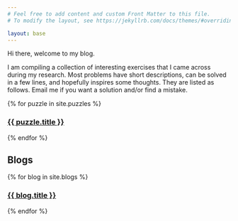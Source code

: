 ```yaml
---
# Feel free to add content and custom Front Matter to this file.
# To modify the layout, see https://jekyllrb.com/docs/themes/#overriding-theme-defaults

layout: base 
---
```


Hi there, welcome to my blog.

I am compiling a collection of interesting exercises that I came across during my research.
Most problems have short descriptions, can be solved in a few lines, and hopefully inspires some thoughts.
They are listed as follows.
Email me if you want a solution and/or find a mistake.

{% for puzzle in site.puzzles %}
  <h3>
    <a href="{{ puzzle.url }}">
      {{ puzzle.title }}
    </a>
  </h3>
{% endfor %}

<h2>Blogs</h2>

{% for blog in site.blogs %}
  <h3>
    <a href="{{ blog.url }}">
      {{ blog.title }}
    </a>
  </h3>
{% endfor %}